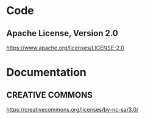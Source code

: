 Code
====
Apache License, Version 2.0
---------------------------------
https://www.apache.org/licenses/LICENSE-2.0

Documentation
=============
CREATIVE COMMONS
----------------
https://creativecommons.org/licenses/by-nc-sa/3.0/

